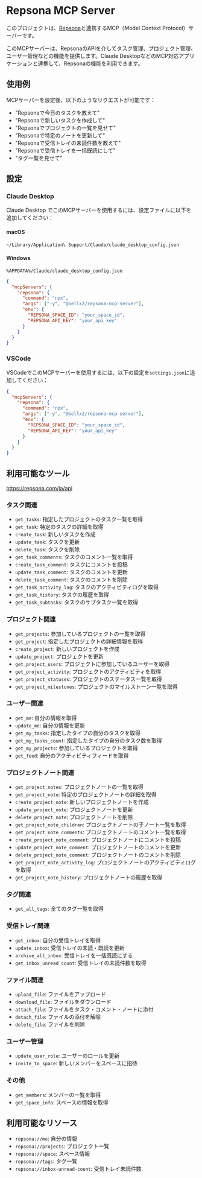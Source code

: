 # Repsona MCP Server

このプロジェクトは、[Repsona](https://repsona.com/)と連携するMCP（Model Context Protocol）サーバーです。

このMCPサーバーは、RepsonaのAPIを介してタスク管理、プロジェクト管理、ユーザー管理などの機能を提供します。Claude DesktopなどのMCP対応アプリケーションと連携して、Repsonaの機能を利用できます。

## 使用例

MCPサーバーを設定後、以下のようなリクエストが可能です：

- "Repsonaで今日のタスクを教えて"
- "Repsonaで新しいタスクを作成して"
- "Repsonaでプロジェクトの一覧を見せて"
- "Repsonaで特定のノートを更新して"
- "Repsonaで受信トレイの未読件数を教えて"
- "Repsonaで受信トレイを一括既読にして"
- "タグ一覧を見せて"

## 設定

### Claude Desktop

Claude Desktop でこのMCPサーバーを使用するには、設定ファイルに以下を追加してください：

#### macOS
`~/Library/Application\ Support/Claude/claude_desktop_config.json`

#### Windows
`%APPDATA%/Claude/claude_desktop_config.json`

```json
{
  "mcpServers": {
    "repsona": {
      "command": "npx",
      "args": ["-y", "@bellx2/repsona-mcp-server"],
      "env": {
        "REPSONA_SPACE_ID": "your_space_id",
        "REPSONA_API_KEY": "your_api_key"
      }
    }
  }
}
```

### VSCode

VSCodeでこのMCPサーバーを使用するには、以下の設定を`settings.json`に追加してください：
```json
{
  "mcpServers": {
    "repsona": {
      "command": "npx",
      "args": ["-y", "@bellx2/repsona-mcp-server"],
      "env": {
        "REPSONA_SPACE_ID": "your_space_id",
        "REPSONA_API_KEY": "your_api_key"
      }
    }
  }
}
```

## 利用可能なツール

https://repsona.com/ja/api

### タスク関連
- `get_tasks`: 指定したプロジェクトのタスク一覧を取得
- `get_task`: 特定のタスクの詳細を取得
- `create_task`: 新しいタスクを作成
- `update_task`: タスクを更新
- `delete_task`: タスクを削除
- `get_task_comments`: タスクのコメント一覧を取得
- `create_task_comment`: タスクにコメントを投稿
- `update_task_comment`: タスクのコメントを更新
- `delete_task_comment`: タスクのコメントを削除
- `get_task_activity_log`: タスクのアクティビティログを取得
- `get_task_history`: タスクの履歴を取得
- `get_task_subtasks`: タスクのサブタスク一覧を取得

### プロジェクト関連
- `get_projects`: 参加しているプロジェクトの一覧を取得
- `get_project`: 指定したプロジェクトの詳細情報を取得
- `create_project`: 新しいプロジェクトを作成
- `update_project`: プロジェクトを更新
- `get_project_users`: プロジェクトに参加しているユーザーを取得
- `get_project_activity`: プロジェクトのアクティビティを取得
- `get_project_statuses`: プロジェクトのステータス一覧を取得
- `get_project_milestones`: プロジェクトのマイルストーン一覧を取得

### ユーザー関連
- `get_me`: 自分の情報を取得
- `update_me`: 自分の情報を更新
- `get_my_tasks`: 指定したタイプの自分のタスクを取得
- `get_my_tasks_count`: 指定したタイプの自分のタスク数を取得
- `get_my_projects`: 参加しているプロジェクトを取得
- `get_feed`: 自分のアクティビティフィードを取得

### プロジェクトノート関連
- `get_project_notes`: プロジェクトノートの一覧を取得
- `get_project_note`: 特定のプロジェクトノートの詳細を取得
- `create_project_note`: 新しいプロジェクトノートを作成
- `update_project_note`: プロジェクトノートを更新
- `delete_project_note`: プロジェクトノートを削除
- `get_project_note_children`: プロジェクトノートの子ノート一覧を取得
- `get_project_note_comments`: プロジェクトノートのコメント一覧を取得
- `create_project_note_comment`: プロジェクトノートにコメントを投稿
- `update_project_note_comment`: プロジェクトノートのコメントを更新
- `delete_project_note_comment`: プロジェクトノートのコメントを削除
- `get_project_note_activity_log`: プロジェクトノートのアクティビティログを取得
- `get_project_note_history`: プロジェクトノートの履歴を取得

### タグ関連
- `get_all_tags`: 全てのタグ一覧を取得

### 受信トレイ関連
- `get_inbox`: 自分の受信トレイを取得
- `update_inbox`: 受信トレイの未読・既読を更新
- `archive_all_inbox`: 受信トレイを一括既読にする
- `get_inbox_unread_count`: 受信トレイの未読件数を取得

### ファイル関連
- `upload_file`: ファイルをアップロード
- `download_file`: ファイルをダウンロード
- `attach_file`: ファイルをタスク・コメント・ノートに添付
- `detach_file`: ファイルの添付を解除
- `delete_file`: ファイルを削除

### ユーザー管理
- `update_user_role`: ユーザーのロールを更新
- `invite_to_space`: 新しいメンバーをスペースに招待

### その他
- `get_members`: メンバーの一覧を取得
- `get_space_info`: スペースの情報を取得

## 利用可能なリソース

- `repsona://me`: 自分の情報
- `repsona://projects`: プロジェクト一覧
- `repsona://space`: スペース情報
- `repsona://tags`: タグ一覧
- `repsona://inbox-unread-count`: 受信トレイ未読件数
